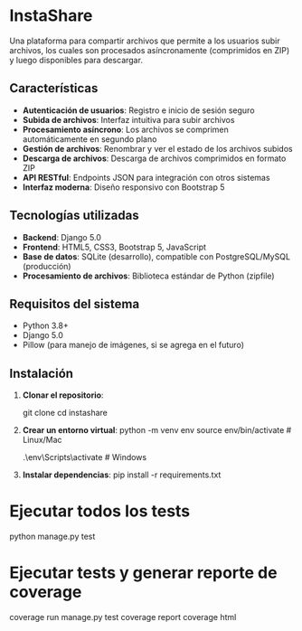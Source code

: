 # InstaShare

Una plataforma para compartir archivos que permite a los usuarios subir archivos, los cuales son procesados asíncronamente (comprimidos en ZIP) y luego disponibles para descargar.

## Características

- **Autenticación de usuarios**: Registro e inicio de sesión seguro
- **Subida de archivos**: Interfaz intuitiva para subir archivos
- **Procesamiento asíncrono**: Los archivos se comprimen automáticamente en segundo plano
- **Gestión de archivos**: Renombrar y ver el estado de los archivos subidos
- **Descarga de archivos**: Descarga de archivos comprimidos en formato ZIP
- **API RESTful**: Endpoints JSON para integración con otros sistemas
- **Interfaz moderna**: Diseño responsivo con Bootstrap 5

## Tecnologías utilizadas

- **Backend**: Django 5.0
- **Frontend**: HTML5, CSS3, Bootstrap 5, JavaScript
- **Base de datos**: SQLite (desarrollo), compatible con PostgreSQL/MySQL (producción)
- **Procesamiento de archivos**: Biblioteca estándar de Python (zipfile)

## Requisitos del sistema

- Python 3.8+
- Django 5.0
- Pillow (para manejo de imágenes, si se agrega en el futuro)

## Instalación

1. **Clonar el repositorio**:
   
   git clone <url-del-repositorio>
   cd instashare

2. **Crear un entorno virtual**:
    python -m venv env
    source env/bin/activate  # Linux/Mac
     
    .\env\Scripts\activate  # Windows

3. **Instalar dependencias**:
    pip install -r requirements.txt


# Ejecutar todos los tests
python manage.py test


# Ejecutar tests y generar reporte de coverage
coverage run manage.py test
coverage report
coverage html